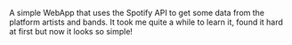 A simple WebApp that uses the Spotify API to get some data from the platform artists and bands. It took me quite a while to learn it, found it hard at first but now it looks so simple!
